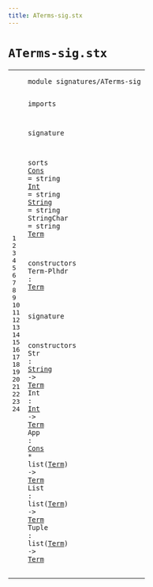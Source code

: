 ```yaml
---
title: ATerms-sig.stx
---
```


# `ATerms-sig.stx`



[pdmosses/metaborg-tiger/org.metaborg.lang.tiger.statix/src-gen/statix/signatures/ATerms-sig.stx]: https://github.com/pdmosses/metaborg-tiger/blob/master/org.metaborg.lang.tiger.statix/src-gen/statix/signatures/ATerms-sig.stx "The source file on GitHub"

<div class="stx"><table class="highlighttable"><tbody><tr><td class="linenos"><div class="linenodiv"><pre><span></span>1
2
3
4
5
6
7
8
9
10
11
12
13
14
15
16
17
18
19
20
21
22
23
24
</pre></div></td>
<td class="code"><pre><code><span class="keyword">module</span> <span id="signatures/ATerms-sig_7_28" title="Not referenced locally, nor via imports">signatures/ATerms-sig</span>

<span class="keyword">imports</span>

<span class="keyword">signature</span>

  <span class="keyword">sorts</span>
    <a href="#Cons_268_272" id="Cons_62_66" title="Referenced at line 22">Cons</a> = <span class="keyword">string</span>
    <a href="#Int_246_249" id="Int_80_83" title="Referenced at line 21">Int</a> = <span class="keyword">string</span>
    <a href="#String_221_227" id="String_97_103" title="Referenced at line 20">String</a> = <span class="keyword">string</span>
    <span id="StringChar_117_127" title="Not referenced locally, nor via imports">StringChar</span> = <span class="keyword">string</span>
    <a href="#Term_179_183" id="Term_141_145" title="Referenced at line 15, 20, 21, 22, 22, 23, 23, 24, 24">Term</a>

  <span class="keyword">constructors</span>
    <span id="Term-Plhdr_166_176" title="Not referenced locally, nor via imports">Term-Plhdr</span> : <a href="#Term_141_145" id="Term_179_183" title="Defined at line 12">Term</a>

<span class="keyword">signature</span>

  <span class="keyword">constructors</span>
    <span id="Str_215_218" title="Not referenced locally, nor via imports">Str</span> : <a href="#String_97_103" id="String_221_227" title="Defined at line 10">String</a> -&gt; <a href="#Term_141_145" id="Term_231_235" title="Defined at line 12">Term</a>
    <span id="Int_240_243" title="Not referenced locally, nor via imports">Int</span> : <a href="#Int_80_83" id="Int_246_249" title="Defined at line 9">Int</a> -&gt; <a href="#Term_141_145" id="Term_253_257" title="Defined at line 12">Term</a>
    <span id="App_262_265" title="Not referenced locally, nor via imports">App</span> : <a href="#Cons_62_66" id="Cons_268_272" title="Defined at line 8">Cons</a> * <span class="keyword">list</span>(<a href="#Term_141_145" id="Term_280_284" title="Defined at line 12">Term</a>) -&gt; <a href="#Term_141_145" id="Term_289_293" title="Defined at line 12">Term</a>
    <span id="List_298_302" title="Not referenced locally, nor via imports">List</span> : <span class="keyword">list</span>(<a href="#Term_141_145" id="Term_310_314" title="Defined at line 12">Term</a>) -&gt; <a href="#Term_141_145" id="Term_319_323" title="Defined at line 12">Term</a>
    <span id="Tuple_328_333" title="Not referenced locally, nor via imports">Tuple</span> : <span class="keyword">list</span>(<a href="#Term_141_145" id="Term_341_345" title="Defined at line 12">Term</a>) -&gt; <a href="#Term_141_145" id="Term_350_354" title="Defined at line 12">Term</a>
</code></pre></td></tr></tbody></table></div>